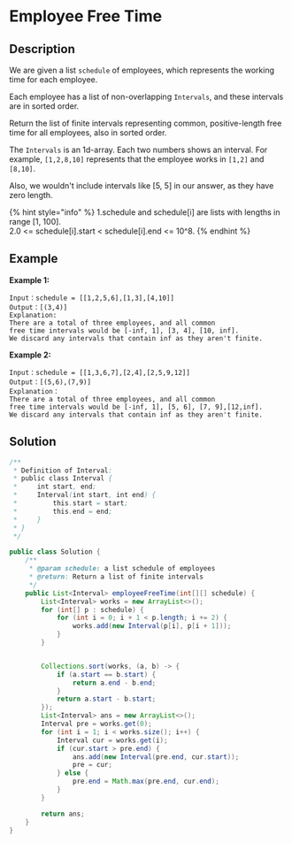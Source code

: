# Employee Free Time

## Description

We are given a list `schedule` of employees, which represents the working time for each employee.

Each employee has a list of non-overlapping `Intervals`, and these intervals are in sorted order.

Return the list of finite intervals representing common, positive-length free time for all employees, also in sorted order.

The `Intervals` is an 1d-array. Each two numbers shows an interval. For example, `[1,2,8,10]` represents that the employee works in `[1,2]` and `[8,10]`.

Also, we wouldn't include intervals like \[5, 5] in our answer, as they have zero length.

{% hint style="info" %}
1.schedule and schedule\[i] are lists with lengths in range \[1, 100].\
2.0 <= schedule\[i].start < schedule\[i].end <= 10^8.
{% endhint %}



## Example

**Example 1:**

```
Input：schedule = [[1,2,5,6],[1,3],[4,10]]
Output：[(3,4)]
Explanation:
There are a total of three employees, and all common
free time intervals would be [-inf, 1], [3, 4], [10, inf].
We discard any intervals that contain inf as they aren't finite.
```

**Example 2:**

```
Input：schedule = [[1,3,6,7],[2,4],[2,5,9,12]]
Output：[(5,6),(7,9)]
Explanation：
There are a total of three employees, and all common
free time intervals would be [-inf, 1], [5, 6], [7, 9],[12,inf].
We discard any intervals that contain inf as they aren't finite.
```

## **Solution**

```java
/**
 * Definition of Interval:
 * public class Interval {
 *     int start, end;
 *     Interval(int start, int end) {
 *         this.start = start;
 *         this.end = end;
 *     }
 * }
 */

public class Solution {
    /**
     * @param schedule: a list schedule of employees
     * @return: Return a list of finite intervals 
     */
    public List<Interval> employeeFreeTime(int[][] schedule) {
        List<Interval> works = new ArrayList<>();
        for (int[] p : schedule) {
            for (int i = 0; i + 1 < p.length; i += 2) {
                works.add(new Interval(p[i], p[i + 1]));
            }
        }


        Collections.sort(works, (a, b) -> {
            if (a.start == b.start) {
                return a.end - b.end;
            }
            return a.start - b.start;
        });
        List<Interval> ans = new ArrayList<>();
        Interval pre = works.get(0);
        for (int i = 1; i < works.size(); i++) {
            Interval cur = works.get(i);
            if (cur.start > pre.end) {
                ans.add(new Interval(pre.end, cur.start));
                pre = cur;
            } else {
                pre.end = Math.max(pre.end, cur.end);
            }
        }

        return ans;
    }
}
```
